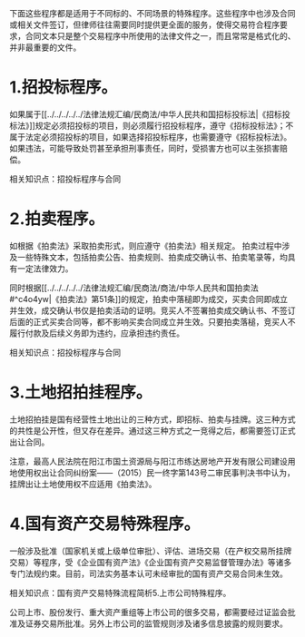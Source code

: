 下面这些程序都是适用于不同标的、不同场景的特殊程序。这些程序中也涉及合同或相关文件签订，但律师往往需要同时提供更全面的服务，使得交易符合程序要求，合同文本只是整个交易程序中所使用的法律文件之一，而且常常是格式化的、并非最重要的文件。
# 1.招投标程序。
如果属于[[../../../../../法律法规汇编/民商法/中华人民共和国招标投标法|《招标投标法》]]规定必须招投标的项目，则必须履行招投标程序，遵守《招标投标法》；不属于法定必须招投标的项目，如果选择招投标程序，也需要遵守《招标投标法》。如果违法，可能导致处罚甚至承担刑事责任，同时，受损害方也可以主张损害赔偿。

相关知识点：招投标程序与合同
# 2.拍卖程序。
如根据《拍卖法》采取拍卖形式，则应遵守《拍卖法》相关规定。
拍卖过程中涉及一些特殊文本，包括拍卖公告、拍卖规则、拍卖成交确认书、拍卖笔录等，均具有一定法律效力。

同时根据[[../../../../../法律法规汇编/民商法/商法/中华人民共和国拍卖法#^c4o4yw|《拍卖法》第51条]]的规定，拍卖中落槌即为成交，买卖合同即成立并生效，成交确认书仅是拍卖活动的证明。竞买人不签署拍卖成交确认书、不签订后面的正式买卖合同等，都不影响买卖合同成立并生效。只要拍卖落槌，竞买人不履行付款及后续义务即为违约，应承担违约责任。

相关知识点：招投标程序与合同
# 3.土地招拍挂程序。
土地招拍挂是国有经营性土地出让的三种方式，即招标、拍卖与挂牌。这三种方式的共性是公开性，但又存在差异。通过这三种方式之一竞得之后，都需要签订正式出让合同。

注意，最高人民法院在阳江市国土资源局与阳江市练达房地产开发有限公司建设用地使用权出让合同纠纷案——（2015）民一终字第143号二审民事判决书中认为，挂牌出让土地使用权不应适用《拍卖法》。
# 4.国有资产交易特殊程序。
一般涉及批准（国家机关或上级单位审批）、评估、进场交易（在产权交易所挂牌交易）等程序，受《企业国有资产法》《企业国有资产交易监督管理办法》等诸多专门法规约束。目前，司法实务基本认可未经审批的国有资产交易合同未生效。

相关知识点：国有资产交易特殊流程简析5.上市公司特殊程序。

公司上市、股份发行、重大资产重组等上市公司的很多交易，都需要经过证监会批准及证券交易所批准。另外上市公司的监管规则涉及诸多信息披露的规则要求。